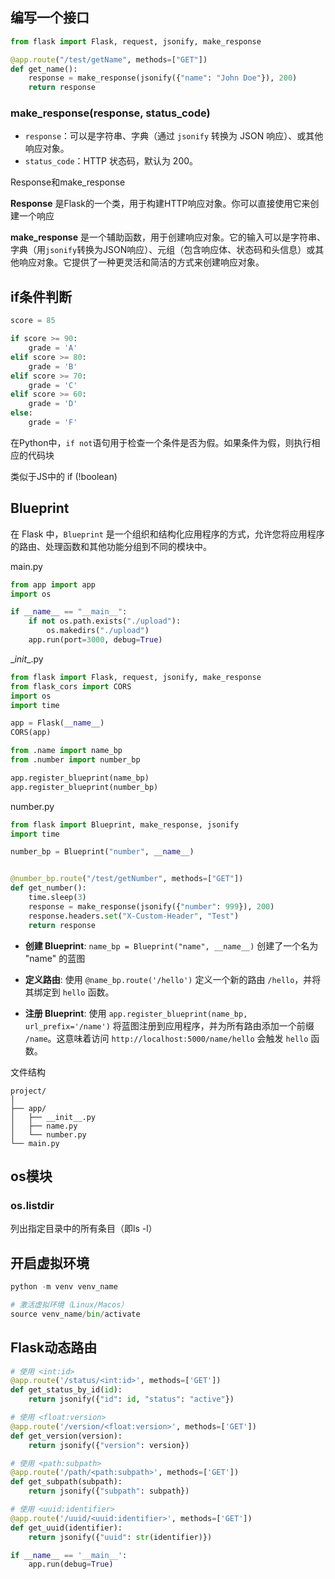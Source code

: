 ## 编写一个接口

```python
from flask import Flask, request, jsonify, make_response

@app.route("/test/getName", methods=["GET"])
def get_name():
    response = make_response(jsonify({"name": "John Doe"}), 200)
    return response

```



### make_response(response, status_code)

- `response`：可以是字符串、字典（通过 `jsonify` 转换为 JSON 响应）、或其他响应对象。
- `status_code`：HTTP 状态码，默认为 200。



Response和make_response

**Response** 是Flask的一个类，用于构建HTTP响应对象。你可以直接使用它来创建一个响应

**make_response** 是一个辅助函数，用于创建响应对象。它的输入可以是字符串、字典（用`jsonify`转换为JSON响应）、元组（包含响应体、状态码和头信息）或其他响应对象。它提供了一种更灵活和简洁的方式来创建响应对象。



## if条件判断

```python
score = 85

if score >= 90:
    grade = 'A'
elif score >= 80:
    grade = 'B'
elif score >= 70:
    grade = 'C'
elif score >= 60:
    grade = 'D'
else:
    grade = 'F'
```

在Python中，`if not`语句用于检查一个条件是否为假。如果条件为假，则执行相应的代码块

类似于JS中的 if (!boolean)



## Blueprint

在 Flask 中，`Blueprint` 是一个组织和结构化应用程序的方式，允许您将应用程序的路由、处理函数和其他功能分组到不同的模块中。

main.py

```py
from app import app
import os

if __name__ == "__main__":
    if not os.path.exists("./upload"):
        os.makedirs("./upload")
    app.run(port=3000, debug=True)
```

\__init__.py

```py
from flask import Flask, request, jsonify, make_response
from flask_cors import CORS
import os
import time

app = Flask(__name__)
CORS(app)

from .name import name_bp
from .number import number_bp

app.register_blueprint(name_bp)
app.register_blueprint(number_bp)
```

number.py

```py
from flask import Blueprint, make_response, jsonify
import time

number_bp = Blueprint("number", __name__)


@number_bp.route("/test/getNumber", methods=["GET"])
def get_number():
    time.sleep(3)
    response = make_response(jsonify({"number": 999}), 200)
    response.headers.set("X-Custom-Header", "Test")
    return response
```

- **创建 Blueprint**: `name_bp = Blueprint("name", __name__)` 创建了一个名为 "name" 的蓝图

- **定义路由**: 使用 `@name_bp.route('/hello')` 定义一个新的路由 `/hello`，并将其绑定到 `hello` 函数。
- **注册 Blueprint**: 使用 `app.register_blueprint(name_bp, url_prefix='/name')` 将蓝图注册到应用程序，并为所有路由添加一个前缀 `/name`。这意味着访问 `http://localhost:5000/name/hello` 会触发 `hello` 函数。

文件结构

```code
project/
│
├── app/
│   ├── __init__.py
│   ├── name.py
│   └── number.py
└── main.py
```



## os模块

### os.listdir

列出指定目录中的所有条目（即ls -l）





## 开启虚拟环境

```py
python -m venv venv_name

# 激活虚拟环境（Linux/Macos）
source venv_name/bin/activate
```





## Flask动态路由

```py
# 使用 <int:id>
@app.route('/status/<int:id>', methods=['GET'])
def get_status_by_id(id):
    return jsonify({"id": id, "status": "active"})

# 使用 <float:version>
@app.route('/version/<float:version>', methods=['GET'])
def get_version(version):
    return jsonify({"version": version})

# 使用 <path:subpath>
@app.route('/path/<path:subpath>', methods=['GET'])
def get_subpath(subpath):
    return jsonify({"subpath": subpath})

# 使用 <uuid:identifier>
@app.route('/uuid/<uuid:identifier>', methods=['GET'])
def get_uuid(identifier):
    return jsonify({"uuid": str(identifier)})

if __name__ == '__main__':
    app.run(debug=True)
```


